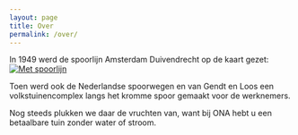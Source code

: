 ```yaml
---
layout: page
title: Over
permalink: /over/
---
```

In 1949 werd de spoorlijn Amsterdam Duivendrecht op de kaart gezet:
[![Met spoorlijn]({{site.baseurl}}/assets/img/MetSpoorlijn.png)](https://www.topotijdreis.nl/)

Toen werd ook de Nederlandse spoorwegen en van Gendt en Loos een volkstuinencomplex langs het kromme spoor gemaakt voor de werknemers.

Nog steeds plukken we daar de vruchten van, want bij ONA hebt u
een betaalbare tuin zonder water of stroom.
